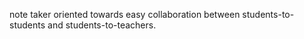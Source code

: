 note taker oriented towards easy collaboration between students-to-students and students-to-teachers.    
